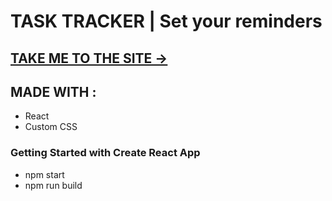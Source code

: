 # TASK TRACKER | Set your reminders

 <h2>
   <a href="https://tasker-react-app.netlify.app/" target="_blank">
      TAKE ME TO THE SITE ->
   </a>
</h2>


## MADE WITH :
- React
- Custom CSS


### Getting Started with Create React App
- npm start
- npm run build
